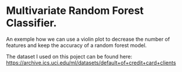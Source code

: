 # Multivariate Random Forest Classifier.
An exemple how we can use a violin plot to decrease the number of features and keep the accuracy of a random forest model. 

The dataset I used on this poject can be found here: https://archive.ics.uci.edu/ml/datasets/default+of+credit+card+clients
